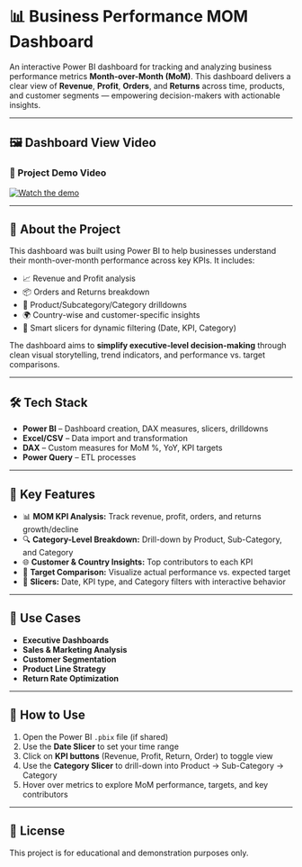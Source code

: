 # 📊 Business Performance MOM Dashboard

An interactive Power BI dashboard for tracking and analyzing business performance metrics **Month-over-Month (MoM)**. This dashboard delivers a clear view of **Revenue**, **Profit**, **Orders**, and **Returns** across time, products, and customer segments — empowering decision-makers with actionable insights.

---
## 🖼️ Dashboard View Video

### 🎥 Project Demo Video  
[![Watch the demo](https://img.youtube.com/vi/KRJF-YUGtow/0.jpg)](https://youtu.be/KRJF-YUGtow)

---
## 🚀 About the Project

This dashboard was built using Power BI to help businesses understand their month-over-month performance across key KPIs. It includes:

- 📈 Revenue and Profit analysis
- 📦 Orders and Returns breakdown
- 🛒 Product/Subcategory/Category drilldowns
- 🌍 Country-wise and customer-specific insights
- 🧠 Smart slicers for dynamic filtering (Date, KPI, Category)

The dashboard aims to **simplify executive-level decision-making** through clean visual storytelling, trend indicators, and performance vs. target comparisons.

---

## 🛠️ Tech Stack

- **Power BI** – Dashboard creation, DAX measures, slicers, drilldowns
- **Excel/CSV** – Data import and transformation
- **DAX** – Custom measures for MoM %, YoY, KPI targets
- **Power Query** – ETL processes

---

## 📌 Key Features

- 📊 **MOM KPI Analysis:** Track revenue, profit, orders, and returns growth/decline
- 🔍 **Category-Level Breakdown:** Drill-down by Product, Sub-Category, and Category
- 🌐 **Customer & Country Insights:** Top contributors to each KPI
- 🎯 **Target Comparison:** Visualize actual performance vs. expected target
- 🧩 **Slicers:** Date, KPI type, and Category filters with interactive behavior

---

## 💼 Use Cases

- **Executive Dashboards**
- **Sales & Marketing Analysis**
- **Customer Segmentation**
- **Product Line Strategy**
- **Return Rate Optimization**

---

## 🔧 How to Use

1. Open the Power BI `.pbix` file (if shared)
2. Use the **Date Slicer** to set your time range
3. Click on **KPI buttons** (Revenue, Profit, Return, Order) to toggle view
4. Use the **Category Slicer** to drill-down into Product → Sub-Category → Category
5. Hover over metrics to explore MoM performance, targets, and key contributors

---

## 📄 License

This project is for educational and demonstration purposes only.


